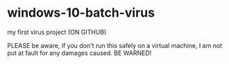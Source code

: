 # windows-10-batch-virus
my first virus project (ON GITHUB)

PLEASE be aware, if you don't run this safely on a virtual machine, I am not put at fault for any damages caused. BE WARNED!

